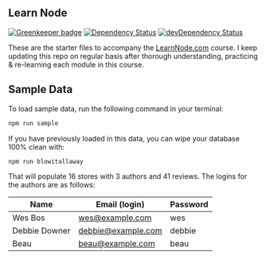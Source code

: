 ## Learn Node

[![Greenkeeper badge](https://badges.greenkeeper.io/palashmon/learn-node-pm.svg)](https://greenkeeper.io/)
[![Dependency Status](https://david-dm.org/palashmon/learn-node-pm.svg?maxAge=21600)](https://david-dm.org/palashmon/learn-node-pm)
[![devDependency Status](https://david-dm.org/palashmon/learn-node-pm/dev-status.svg?maxAge=21600)](https://david-dm.org/palashmon/learn-node-pm?type=dev)

These are the starter files to accompany the [LearnNode.com](https://learnnode.com/) course. I keep updating this repo on regular basis after thorough understanding, practicing & re-learning each module in this course.

## Sample Data

To load sample data, run the following command in your terminal:

```bash
npm run sample
```

If you have previously loaded in this data, you can wipe your database 100% clean with:

```bash
npm run blowitallaway
```

That will populate 16 stores with 3 authors and 41 reviews. The logins for the authors are as follows:

|Name|Email (login)|Password|
|---|---|---|
|Wes Bos|wes@example.com|wes|
|Debbie Downer|debbie@example.com|debbie|
|Beau|beau@example.com|beau|


